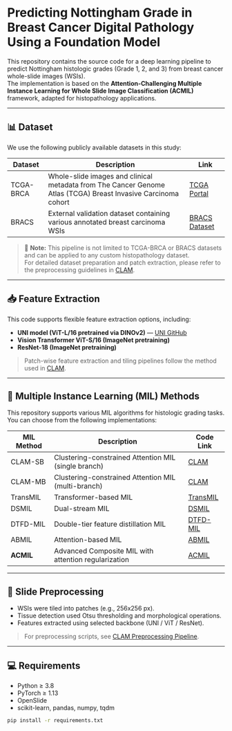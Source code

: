 # Predicting Nottingham Grade in Breast Cancer Digital Pathology Using a Foundation Model

This repository contains the source code for a deep learning pipeline to predict Nottingham histologic grades (Grade 1, 2, and 3) from breast cancer whole-slide images (WSIs).  
The implementation is based on the **Attention-Challenging Multiple Instance Learning for Whole Slide Image Classification (ACMIL)** framework, adapted for histopathology applications.

---

## 📊 Dataset

We use the following publicly available datasets in this study:

| Dataset | Description | Link |
|--------|---------------------------|------|
| TCGA-BRCA | Whole-slide images and clinical metadata from The Cancer Genome Atlas (TCGA) Breast Invasive Carcinoma cohort | [TCGA Portal](https://portal.gdc.cancer.gov/) |
| BRACS | External validation dataset containing various annotated breast carcinoma WSIs | [BRACS Dataset](https://www.bracs.icar.cnr.it/) |

> 📌 **Note:** This pipeline is not limited to TCGA-BRCA or BRACS datasets and can be applied to any custom histopathology dataset.  
For detailed dataset preparation and patch extraction, please refer to the preprocessing guidelines in [CLAM](https://github.com/mahmoodlab/CLAM).

---

## 📥 Feature Extraction

This code supports flexible feature extraction options, including:
- **UNI model (ViT-L/16 pretrained via DINOv2)** — [UNI GitHub](https://github.com/mahmoodlab/UNI)
- **Vision Transformer ViT-S/16 (ImageNet pretraining)**
- **ResNet-18 (ImageNet pretraining)**

> Patch-wise feature extraction and tiling pipelines follow the method used in [CLAM](https://github.com/mahmoodlab/CLAM).

---

## 🧠 Multiple Instance Learning (MIL) Methods

This repository supports various MIL algorithms for histologic grading tasks.  
You can choose from the following implementations:

| MIL Method | Description | Code Link |
|------------|----------------------------|-----------|
| CLAM-SB | Clustering-constrained Attention MIL (single branch) | [CLAM](https://github.com/mahmoodlab/CLAM) |
| CLAM-MB | Clustering-constrained Attention MIL (multi-branch) | [CLAM](https://github.com/mahmoodlab/CLAM) |
| TransMIL | Transformer-based MIL | [TransMIL](https://github.com/szc19990412/TransMIL) |
| DSMIL | Dual-stream MIL | [DSMIL](https://github.com/binli123/dsmil-wsi) |
| DTFD-MIL | Double-tier feature distillation MIL | [DTFD-MIL](https://github.com/hrzhang1123/DTFD-MIL) |
| ABMIL | Attention-based MIL | [ABMIL](https://github.com/AMLab-Amsterdam/AttentionDeepMIL) |
| **ACMIL** | Advanced Composite MIL with attention regularization | [ACMIL](https://github.com/dazhangyu123/ACMIL) |

---

## 🧪 Slide Preprocessing

- WSIs were tiled into patches (e.g., 256x256 px).
- Tissue detection used Otsu thresholding and morphological operations.
- Features extracted using selected backbone (UNI / ViT / ResNet).

> For preprocessing scripts, see [CLAM Preprocessing Pipeline](https://github.com/mahmoodlab/CLAM).

---

## 💻 Requirements

- Python ≥ 3.8  
- PyTorch ≥ 1.13  
- OpenSlide  
- scikit-learn, pandas, numpy, tqdm

```bash
pip install -r requirements.txt